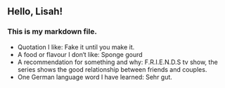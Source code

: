 ## Hello, Lisah! 
### This is my markdown file.
* Quotation I like: Fake it until you make it.
* A food or flavour I don‘t like: Sponge gourd
* A recommendation for something and why: F.R.I.E.N.D.S tv show, the series shows the good relationship between friends and couples.
* One German language word I have learned: Sehr gut.
